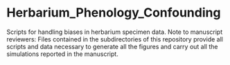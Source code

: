 # Herbarium_Phenology_Confounding
Scripts for handling biases in herbarium specimen data.
Note to manuscript reviewers: Files contained in the subdirectories of this repository provide all scripts and data necessary to generate all the figures and carry out all the simulations reported in the manuscript.
